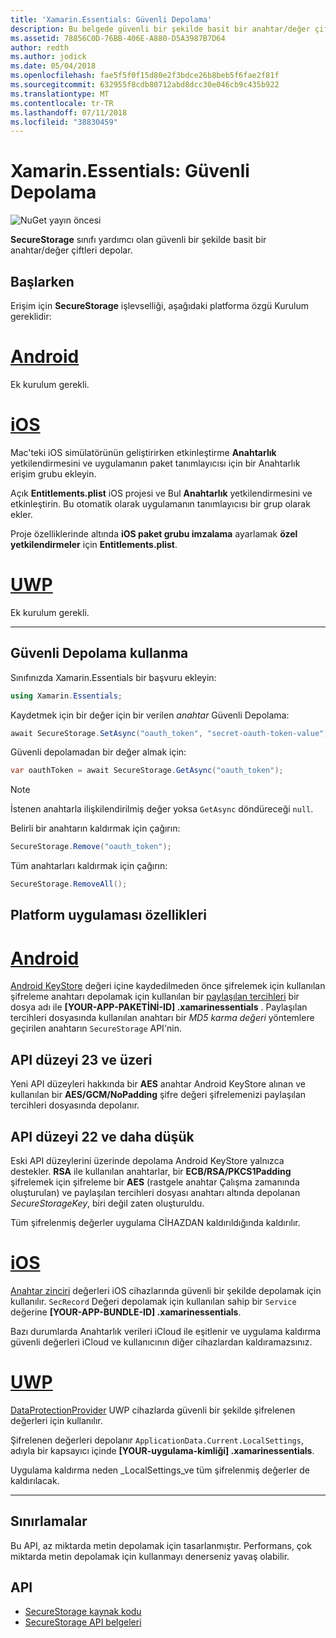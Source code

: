 ```yaml
---
title: 'Xamarin.Essentials: Güvenli Depolama'
description: Bu belgede güvenli bir şekilde basit bir anahtar/değer çiftleri depolar yardımcı olan Xamarin.Essentials SecureStorage sınıfında açıklanmaktadır. Bu sınıf, platform uygulama özellikleri ve sınırlamaları nasıl kullanılacağını açıklar.
ms.assetid: 78856C0D-76BB-406E-A880-D5A3987B7D64
author: redth
ms.author: jodick
ms.date: 05/04/2018
ms.openlocfilehash: fae5f5f0f15d80e2f3bdce26b8beb5f6fae2f81f
ms.sourcegitcommit: 632955f8cdb80712abd8dcc30e046cb9c435b922
ms.translationtype: MT
ms.contentlocale: tr-TR
ms.lasthandoff: 07/11/2018
ms.locfileid: "38830459"
---
```

# <a name="xamarinessentials-secure-storage"></a>Xamarin.Essentials: Güvenli Depolama

![NuGet yayın öncesi](~/media/shared/pre-release.png)

**SecureStorage** sınıfı yardımcı olan güvenli bir şekilde basit bir anahtar/değer çiftleri depolar.

## <a name="getting-started"></a>Başlarken

Erişim için **SecureStorage** işlevselliği, aşağıdaki platforma özgü Kurulum gereklidir:

# <a name="androidtabandroid"></a>[Android](#tab/android)

Ek kurulum gerekli.

# <a name="iostabios"></a>[iOS](#tab/ios)

Mac'teki iOS simülatörünün geliştirirken etkinleştirme **Anahtarlık** yetkilendirmesini ve uygulamanın paket tanımlayıcısı için bir Anahtarlık erişim grubu ekleyin.

Açık **Entitlements.plist** iOS projesi ve Bul **Anahtarlık** yetkilendirmesini ve etkinleştirin. Bu otomatik olarak uygulamanın tanımlayıcısı bir grup olarak ekler.

Proje özelliklerinde altında **iOS paket grubu imzalama** ayarlamak **özel yetkilendirmeler** için **Entitlements.plist**.

# <a name="uwptabuwp"></a>[UWP](#tab/uwp)

Ek kurulum gerekli.

-----

## <a name="using-secure-storage"></a>Güvenli Depolama kullanma

Sınıfınızda Xamarin.Essentials bir başvuru ekleyin:

```csharp
using Xamarin.Essentials;
```

Kaydetmek için bir değer için bir verilen _anahtar_ Güvenli Depolama:

```csharp
await SecureStorage.SetAsync("oauth_token", "secret-oauth-token-value");
```

Güvenli depolamadan bir değer almak için:

```csharp
var oauthToken = await SecureStorage.GetAsync("oauth_token");
```

> [!NOTE]
> İstenen anahtarla ilişkilendirilmiş değer yoksa `GetAsync` döndüreceği `null`.

Belirli bir anahtarın kaldırmak için çağırın:

```csharp
SecureStorage.Remove("oauth_token");
```

Tüm anahtarları kaldırmak için çağırın:

```csharp
SecureStorage.RemoveAll();
```


## <a name="platform-implementation-specifics"></a>Platform uygulaması özellikleri

# <a name="androidtabandroid"></a>[Android](#tab/android)

[Android KeyStore](https://developer.android.com/training/articles/keystore.html) değeri içine kaydedilmeden önce şifrelemek için kullanılan şifreleme anahtarı depolamak için kullanılan bir [paylaşılan tercihleri](https://developer.android.com/training/data-storage/shared-preferences.html) bir dosya adı ile **[YOUR-APP-PAKETİNİ-ID] .xamarinessentials** .  Paylaşılan tercihleri dosyasında kullanılan anahtarı bir _MD5 karma değeri_ yöntemlere geçirilen anahtarın `SecureStorage` API'nin.

## <a name="api-level-23-and-higher"></a>API düzeyi 23 ve üzeri

Yeni API düzeyleri hakkında bir **AES** anahtar Android KeyStore alınan ve kullanılan bir **AES/GCM/NoPadding** şifre değeri şifrelemenizi paylaşılan tercihleri dosyasında depolanır.

## <a name="api-level-22-and-lower"></a>API düzeyi 22 ve daha düşük

Eski API düzeylerini üzerinde depolama Android KeyStore yalnızca destekler. **RSA** ile kullanılan anahtarlar, bir **ECB/RSA/PKCS1Padding** şifrelemek için şifreleme bir **AES** (rastgele anahtar Çalışma zamanında oluşturulan) ve paylaşılan tercihleri dosyası anahtarı altında depolanan _SecureStorageKey_, biri değil zaten oluşturuldu.

Tüm şifrelenmiş değerler uygulama CİHAZDAN kaldırıldığında kaldırılır.

# <a name="iostabios"></a>[iOS](#tab/ios)

[Anahtar zinciri](https://developer.xamarin.com/api/type/Security.SecKeyChain/) değerleri iOS cihazlarında güvenli bir şekilde depolamak için kullanılır.  `SecRecord` Değeri depolamak için kullanılan sahip bir `Service` değerine **[YOUR-APP-BUNDLE-ID] .xamarinessentials**.

Bazı durumlarda Anahtarlık verileri iCloud ile eşitlenir ve uygulama kaldırma güvenli değerleri iCloud ve kullanıcının diğer cihazlardan kaldıramazsınız.

# <a name="uwptabuwp"></a>[UWP](#tab/uwp)

[DataProtectionProvider](https://docs.microsoft.com/uwp/api/windows.security.cryptography.dataprotection.dataprotectionprovider) UWP cihazlarda güvenli bir şekilde şifrelenen değerleri için kullanılır.

Şifrelenen değerleri depolanır `ApplicationData.Current.LocalSettings`, adıyla bir kapsayıcı içinde **[YOUR-uygulama-kimliği] .xamarinessentials**.

Uygulama kaldırma neden _LocalSettings_ve tüm şifrelenmiş değerler de kaldırılacak.

-----

## <a name="limitations"></a>Sınırlamalar

Bu API, az miktarda metin depolamak için tasarlanmıştır.  Performans, çok miktarda metin depolamak için kullanmayı denerseniz yavaş olabilir.

## <a name="api"></a>API

- [SecureStorage kaynak kodu](https://github.com/xamarin/Essentials/tree/master/Xamarin.Essentials/SecureStorage)
- [SecureStorage API belgeleri](xref:Xamarin.Essentials.SecureStorage)
